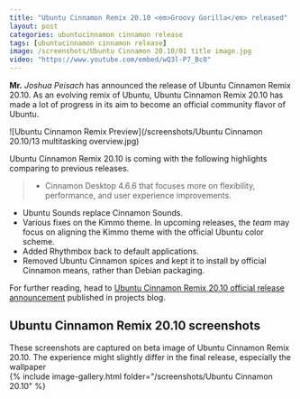 ```yaml
---
title: "Ubuntu Cinnamon Remix 20.10 <em>Groovy Gorilla</em> released"
layout: post
categories: ubuntucinnamon cinnamon release
tags: [ubuntucinnamon cinnamon release]
image: /screenshots/Ubuntu Cinnamon 20.10/01 title image.jpg
video: "https://www.youtube.com/embed/wQ3l-P7_Bc0"
---
```


**Mr.** *Joshua Peisach* has announced the release of Ubuntu Cinnamon Remix 20.10. As an evolving remix of Ubuntu, Ubuntu Cinnamon Remix 20.10 has made a lot of progress in its aim to become an official community flavor of Ubuntu.

![Ubuntu Cinnamon Remix Preview](/screenshots/Ubuntu Cinnamon 20.10/13 multitasking overview.jpg)

Ubuntu Cinnamon Remix 20.10 is coming with the following highlights comparing to previous releases.
> - Cinnamon Desktop 4.6.6 that focuses more on flexibility, performance, and user experience improvements.
- Ubuntu Sounds replace Cinnamon Sounds.
- Various fixes on the Kimmo theme. In upcoming releases, the *team* may focus on aligning the Kimmo theme with the official Ubuntu color scheme.
- Added Rhythmbox back to default applications.
- Removed Ubuntu Cinnamon spices and kept it to install by official Cinnamon means, rather than Debian packaging.

For further reading, head to [Ubuntu Cinnamon Remix 20.10 official release announcement](https://ubuntucinnamon.org/ubuntu-cinnamon-remix-20-10-groovy-gorilla-released/) published in projects blog.

## Ubuntu Cinnamon Remix 20.10 screenshots
<div class="alert alert-info">These screenshots are captured on beta image of Ubuntu Cinnamon Remix 20.10. The experience might slightly differ in the final release, especially the wallpaper</div>
{% include image-gallery.html folder="/screenshots/Ubuntu Cinnamon 20.10" %}